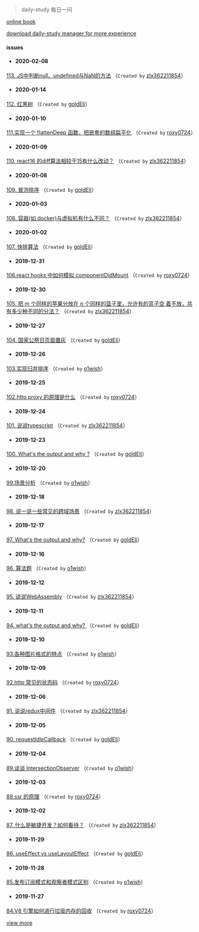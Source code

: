 
 > daily-study 每日一问

 [online book](https://zlx362211854.github.io/daily-book/)

 [download daily-study manager for more experience](https://github.com/zlx362211854/issues-manager)

#### issues
* #### 2020-02-08
 [113. JS中判断null、undefined与NaN的方法](https://github.com/zlx362211854/daily-study/issues/169) （`Created by` [zlx362211854](https://github.com/zlx362211854)）

* #### 2020-01-14
 [112. 红黑树](https://github.com/zlx362211854/daily-study/issues/168) （`Created by` [goldEli](https://github.com/goldEli)）

* #### 2020-01-10
 [111.实现一个 flattenDeep 函数，把嵌套的数组扁平化](https://github.com/zlx362211854/daily-study/issues/167) （`Created by` [roxy0724](https://github.com/roxy0724)）

* #### 2020-01-09
 [110. react16 的diff算法相较于15有什么改动？](https://github.com/zlx362211854/daily-study/issues/166) （`Created by` [zlx362211854](https://github.com/zlx362211854)）

* #### 2020-01-08
 [109. 冒泡排序](https://github.com/zlx362211854/daily-study/issues/165) （`Created by` [goldEli](https://github.com/goldEli)）

* #### 2020-01-03
 [108. 容器(如 docker)与虚拟机有什么不同？](https://github.com/zlx362211854/daily-study/issues/164) （`Created by` [zlx362211854](https://github.com/zlx362211854)）

* #### 2020-01-02
 [107. 快排算法](https://github.com/zlx362211854/daily-study/issues/163) （`Created by` [goldEli](https://github.com/goldEli)）

* #### 2019-12-31
 [106.react hooks 中如何模拟 componentDidMount](https://github.com/zlx362211854/daily-study/issues/162) （`Created by` [roxy0724](https://github.com/roxy0724)）

* #### 2019-12-30
 [105. 把 m 个同样的苹果分放在 n 个同样的篮子里，允许有的蓝子空 着不放，共有多少种不同的分法？](https://github.com/zlx362211854/daily-study/issues/161) （`Created by` [zlx362211854](https://github.com/zlx362211854)）

* #### 2019-12-27
 [104. 国家公祭日页面置灰](https://github.com/zlx362211854/daily-study/issues/160) （`Created by` [goldEli](https://github.com/goldEli)）

* #### 2019-12-26
 [103.实现归并排序](https://github.com/zlx362211854/daily-study/issues/159) （`Created by` [o1wish](https://github.com/o1wish)）

* #### 2019-12-25
 [102.http proxy 的原理是什么](https://github.com/zlx362211854/daily-study/issues/158) （`Created by` [roxy0724](https://github.com/roxy0724)）

* #### 2019-12-24
 [101.  说说typescript](https://github.com/zlx362211854/daily-study/issues/157) （`Created by` [zlx362211854](https://github.com/zlx362211854)）

* #### 2019-12-23
 [100. What's the output and why ?](https://github.com/zlx362211854/daily-study/issues/156) （`Created by` [goldEli](https://github.com/goldEli)）

* #### 2019-12-20
 [99.场景分析](https://github.com/zlx362211854/daily-study/issues/155) （`Created by` [o1wish](https://github.com/o1wish)）

* #### 2019-12-18
 [98. 说一说一些常见的跨域场景](https://github.com/zlx362211854/daily-study/issues/154) （`Created by` [zlx362211854](https://github.com/zlx362211854)）

* #### 2019-12-17
 [97. What's the output and why?](https://github.com/zlx362211854/daily-study/issues/153) （`Created by` [goldEli](https://github.com/goldEli)）

* #### 2019-12-16
 [96. 算法题](https://github.com/zlx362211854/daily-study/issues/152) （`Created by` [o1wish](https://github.com/o1wish)）

* #### 2019-12-12
 [95. 说说WebAssembly](https://github.com/zlx362211854/daily-study/issues/151) （`Created by` [zlx362211854](https://github.com/zlx362211854)）

* #### 2019-12-11
 [94. what's the output and why?  ](https://github.com/zlx362211854/daily-study/issues/150) （`Created by` [goldEli](https://github.com/goldEli)）

* #### 2019-12-10
 [93.各种图片格式的特点](https://github.com/zlx362211854/daily-study/issues/149) （`Created by` [o1wish](https://github.com/o1wish)）

* #### 2019-12-09
 [92.http 常见的状态码](https://github.com/zlx362211854/daily-study/issues/148) （`Created by` [roxy0724](https://github.com/roxy0724)）

* #### 2019-12-06
 [91. 说说redux中间件](https://github.com/zlx362211854/daily-study/issues/147) （`Created by` [zlx362211854](https://github.com/zlx362211854)）

* #### 2019-12-05
 [90. requestIdleCallback](https://github.com/zlx362211854/daily-study/issues/145) （`Created by` [goldEli](https://github.com/goldEli)）

* #### 2019-12-04
 [89.谈谈 IntersectionObserver](https://github.com/zlx362211854/daily-study/issues/142) （`Created by` [o1wish](https://github.com/o1wish)）

* #### 2019-12-03
 [88.ssr 的原理](https://github.com/zlx362211854/daily-study/issues/141) （`Created by` [roxy0724](https://github.com/roxy0724)）

* #### 2019-12-02
 [87. 什么是敏捷开发？如何看待？](https://github.com/zlx362211854/daily-study/issues/139) （`Created by` [zlx362211854](https://github.com/zlx362211854)）

* #### 2019-11-29
 [86. useEffect vs useLayoutEffect](https://github.com/zlx362211854/daily-study/issues/137) （`Created by` [goldEli](https://github.com/goldEli)）

* #### 2019-11-28
 [85.发布订阅模式和观察者模式区别](https://github.com/zlx362211854/daily-study/issues/135) （`Created by` [o1wish](https://github.com/o1wish)）

* #### 2019-11-27
 [84.V8 引擎如何进行垃圾内存的回收](https://github.com/zlx362211854/daily-study/issues/134) （`Created by` [roxy0724](https://github.com/roxy0724)）

 [view more](https://github.com/zlx362211854/daily-study/issues)